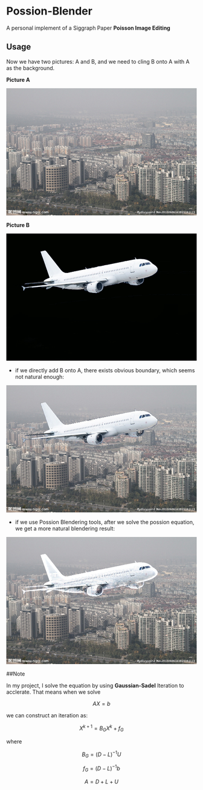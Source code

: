 <script type="text/javascript" src="http://cdn.mathjax.org/mathjax/latest/MathJax.js?config=default"></script>

# Possion-Blender



A personal implement of a Siggraph Paper **Poisson Image Editing**

## Usage

Now we have two pictures: A and B, and we need to cling B onto A with A as the background. 

**Picture A**

![](bg.jpg)

**Picture B**

![](fg.jpg)

* if we directly add B onto A, there exists obvious boundary, which seems not natural enough:

![](Naive.jpg)

* if we use Possion Blendering tools, after we solve the possion equation, we get a more natural blendering result:

![](Possion.jpg)

##Note

In my project, I solve the equation by using **Gaussian-Sadel** Iteration to acclerate. That means when we solve 

$$AX=b$$

we can construct an iteration as:

$$X^{k+1}=B_G X^{k}+f_G$$

where 

$$B_G=(D-L)^{-1}U$$

$$f_G=(D-L)^{-1}b$$

$$A=D+L+U$$

